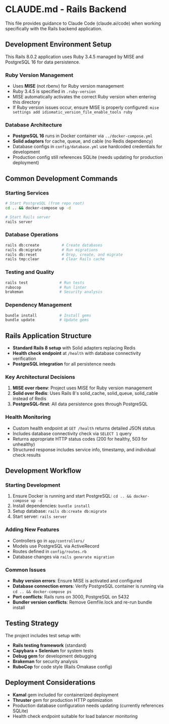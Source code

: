 # CLAUDE.md - Rails Backend

This file provides guidance to Claude Code (claude.ai/code) when working specifically with the Rails backend application.

## Development Environment Setup

This Rails 8.0.2 application uses Ruby 3.4.5 managed by MISE and PostgreSQL 16 for data persistence.

### Ruby Version Management
- Uses **MISE** (not rbenv) for Ruby version management
- Ruby 3.4.5 is specified in `.ruby-version` 
- MISE automatically activates the correct Ruby version when entering this directory
- If Ruby version issues occur, ensure MISE is properly configured: `mise settings add idiomatic_version_file_enable_tools ruby`

### Database Architecture
- **PostgreSQL 16** runs in Docker container via `../docker-compose.yml`
- **Solid adapters** for cache, queue, and cable (no Redis dependency)
- Database configs in `config/database.yml` use hardcoded credentials for development
- Production config still references SQLite (needs updating for production deployment)

## Common Development Commands

### Starting Services
```bash
# Start PostgreSQL (from repo root)
cd .. && docker-compose up -d

# Start Rails server
rails server
```

### Database Operations
```bash
rails db:create          # Create databases
rails db:migrate         # Run migrations
rails db:reset           # Drop, create, and migrate
rails tmp:clear          # Clear Rails cache
```

### Testing and Quality
```bash
rails test              # Run tests
rubocop                 # Run linter
brakeman                # Security analysis
```

### Dependency Management
```bash
bundle install          # Install gems
bundle update           # Update gems
```

## Rails Application Structure
- **Standard Rails 8 setup** with Solid adapters replacing Redis
- **Health check endpoint** at `/health` with database connectivity verification
- **PostgreSQL integration** for all persistence needs

### Key Architectural Decisions
1. **MISE over rbenv**: Project uses MISE for Ruby version management
2. **Solid over Redis**: Uses Rails 8's solid_cache, solid_queue, solid_cable instead of Redis
3. **PostgreSQL-first**: All data persistence goes through PostgreSQL

### Health Monitoring
- Custom health endpoint at `GET /health` returns detailed JSON status
- Includes database connectivity check via `SELECT 1` query
- Returns appropriate HTTP status codes (200 for healthy, 503 for unhealthy)
- Structured response includes service info, timestamp, and individual check results

## Development Workflow

### Starting Development
1. Ensure Docker is running and start PostgreSQL: `cd .. && docker-compose up -d`
2. Install dependencies: `bundle install`
3. Setup database: `rails db:create db:migrate`
4. Start server: `rails server`

### Adding New Features
- Controllers go in `app/controllers/`
- Models use PostgreSQL via ActiveRecord
- Routes defined in `config/routes.rb`
- Database changes via `rails generate migration`

### Common Issues
- **Ruby version errors**: Ensure MISE is activated and configured
- **Database connection errors**: Verify PostgreSQL container is running via `cd .. && docker-compose ps`
- **Port conflicts**: Rails runs on 3000, PostgreSQL on 5432
- **Bundler version conflicts**: Remove Gemfile.lock and re-run bundle install

## Testing Strategy

The project includes test setup with:
- **Rails testing framework** (standard)
- **Capybara + Selenium** for system tests
- **Debug gem** for development debugging
- **Brakeman** for security analysis
- **RuboCop** for code style (Rails Omakase config)

## Deployment Considerations

- **Kamal** gem included for containerized deployment
- **Thruster** gem for production HTTP optimization
- Production database configuration needs updating (currently references SQLite)
- Health check endpoint suitable for load balancer monitoring

